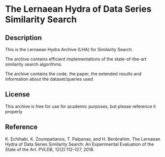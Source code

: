 # The Lernaean Hydra of Data Series Similarity Search

## Description

This is the Lernaean Hydra Archive (LHA) for Similarity Search.

The archive contains efficient implementations of the state-of-the-art similarity search algorithms.

The archive contains the code, the paper, the extended results and information
about the dataset/queries used


## License
This archive is free for use for academic purposes, but please reference it properly

## Reference
K. Echihabi, K. Zoumpatianos, T. Palpanas, and H. Benbrahim. The Lernaean Hydra of Data Series
Similarity Search: An Experimental Evaluation of the State of the Art. PVLDB, 12(2):112–127, 2018.

